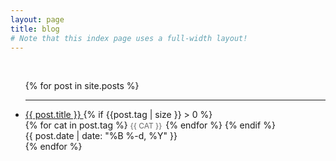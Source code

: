 ```yaml
---
layout: page
title: blog
# Note that this index page uses a full-width layout!
---
```

<br>
<!-- <h1 class="content-listing-header sans">Content</h1> -->
<ul class="content-listing ">
  {% for post in site.posts %}      
  <li class="listing">
    <hr class="slender">
    <a href="{{ post.url | prepend: site.baseurl }}">
      <body class="contrast">
        {{ post.title }}
      </body></a>
      {% if {{post.tag | size }} > 0 %}
      <br/>
      {% for cat in post.tag %}
      <span style="font-size: 12px; color: #666; text-transform: uppercase; margin-right: 2px">{{ cat }}</span>
      {% endfor %}
      {% endif %}
      <br><span class="smaller">{{ post.date | date: "%B %-d, %Y" }}</span>  <br/>
      <!-- <div>{{ post.excerpt }}</div>  -->
    </li>
    {% endfor %}
  </ul>